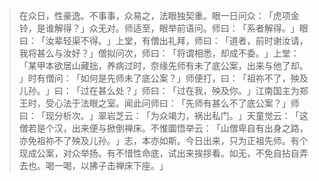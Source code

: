 
> 在众日，性豪逸。不事事，众易之，法眼独契重。眼一日问众：​「虎项金铃，是谁解得？​」众无对。师适至，眼举前语问。师曰：​「系者解得。​」眼曰：​「汝辈轻渠不得。​」上堂，有僧出礼拜，师曰：​「道者，前时谢汝请，我将甚么与汝好？​」僧拟问次，师曰：​「将谓相悉，却成不委。​」上堂：​「某甲本欲居山藏拙，养病过时，奈缘先师有未了底公案，出来与他了却。​」时有僧问：​「如何是先师未了底公案？​」师便打，曰：​「祖祢不了，殃及儿孙。​」曰：​「过在甚么处？​」师曰：​「过在我，殃及你。​」江南国主为郑王时，受心法于法眼之室。闻此问师曰：​「先师有甚么不了底公案？​」师曰：​「现分析次。​」翠岩芝云：​「为众竭力，祸出私门。​」天童觉云：​「这僧若是个汉，出来便与掀倒禅床。不惟圜悟举云：​「山僧卑自有出身之路，亦免祖祢不了殃及儿孙。​」志，本亦如斯。今日出来，只为正祖先师。有个现成公案，对众举扬。有不惜性命底，试出来挨拶看。如无，不免自拈自弄去也。喝一喝，以拂子击禅床下座。​」
